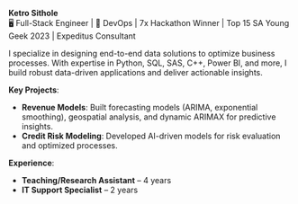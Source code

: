 **Ketro Sithole**  
🖥️ Full-Stack Engineer | 🚀 DevOps | 7x Hackathon Winner | Top 15 SA Young Geek 2023 | Expeditus Consultant  

I specialize in designing end-to-end data solutions to optimize business processes. With expertise in Python, SQL, SAS, C++, Power BI, and more, I build robust data-driven applications and deliver actionable insights.  

**Key Projects**:  
- **Revenue Models**: Built forecasting models (ARIMA, exponential smoothing), geospatial analysis, and dynamic ARIMAX for predictive insights.  
- **Credit Risk Modeling**: Developed AI-driven models for risk evaluation and optimized processes.  

**Experience**:  
- **Teaching/Research Assistant** – 4 years  
- **IT Support Specialist** – 2 years
